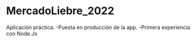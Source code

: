# MercadoLiebre_2022

Aplicación práctica.
-Puesta en producción de la app.
-Primera experiencia con Node.Js
